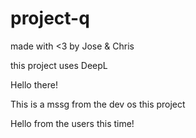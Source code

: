 # project-q


made with <3 by Jose & Chris

this project uses DeepL

Hello there! 

This is a mssg from the dev os this project


Hello from the users this time! 